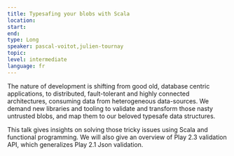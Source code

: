 ```yaml
---
title: Typesafing your blobs with Scala
location: 
start: 
end: 
type: Long
speaker: pascal-voitot,julien-tournay
topic: 
level: intermediate
language: fr
---
```


The nature of development is shifting from good old, database centric applications, to distributed, fault-tolerant and highly connected architectures, consuming data from heterogeneous data-sources. We demand new libraries and tooling to validate and transform those nasty untrusted blobs, and map them to our beloved typesafe data structures.

This talk gives insights on solving those tricky issues using Scala and functional programming.
We will also give an overview of Play 2.3 validation API, which generalizes Play 2.1 Json validation.